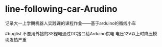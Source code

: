 # line-following-car-Arudino
记录大一上学期机器人实践课的课程作业——基于arduino的循线小车

#buglist
不要用外接的3S锂电通过DC接口给Arduino供电 电压12V以上时降压模块发热严重

